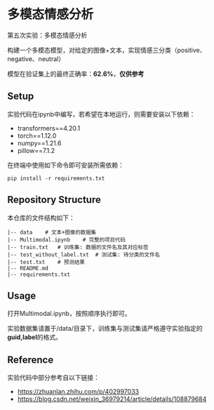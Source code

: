 # 多模态情感分析
第五次实验：多模态情感分析

构建一个多模态模型，对给定的图像+文本，实现情感三分类（positive、negative、neutral）

模型在验证集上的最终正确率：**62.6%**，**仅供参考**



## Setup

实验代码在ipynb中编写，若希望在本地运行，则需要安装以下依赖：

- transformers==4.20.1
- torch==1.12.0
- numpy==1.21.6
- pillow==7.1.2

在终端中使用如下命令即可安装所需依赖：

```shell
pip install -r requirements.txt
```

 

## Repository Structure 

本仓库的文件结构如下：

```
|-- data	# 文本+图像的数据集
|-- Multimodal.ipynb	# 完整的项目代码
|-- train.txt	# 训练集: 数据的文件名及其对应标签
|-- test_without_label.txt	# 测试集: 待分类的文件名
|-- test.txt	# 预测结果
|-- README.md
|-- requirements.txt
```



## Usage

打开Multimodal.ipynb，按照顺序执行即可。

实验数据集请置于/data/目录下，训练集与测试集请严格遵守实验指定的**guid,label**的格式。



## Reference

实验代码中部分参考自以下链接：

- https://zhuanlan.zhihu.com/p/402997033
- https://blog.csdn.net/weixin_36979214/article/details/108879684

